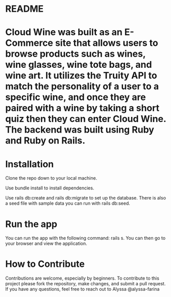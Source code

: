 # README

# Cloud Wine was built as an E-Commerce site that allows users to browse products such as wines, wine glasses, wine tote bags, and wine art. It utilizes the Truity API to match the personality of a user to a specific wine, and once they are paired with a wine by taking a short quiz then they can enter Cloud Wine. The backend was built using Ruby and Ruby on Rails. 

# Installation

Clone the repo down to your local machine.

Use bundle install to install dependencies.

Use rails db:create and rails db:migrate to set up the database. There is also a seed file with sample data you can run with rails db:seed.

# Run the app

You can run the app with the following command: rails s. You can then go to your browser and view the application.

# How to Contribute

Contributions are welcome, especially by beginners. To contribute to this project please fork the repository, make changes, and submit a pull request. If you have any questions, feel free to reach out to Alyssa @alyssa-farina